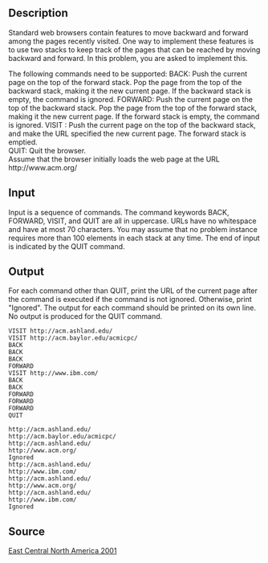 <h2>Description</h2><p>Standard web browsers contain features to move backward and forward among the pages recently visited. One way to implement these features is to use two stacks to keep track of the pages that can be reached by moving backward and forward. In this problem, you are asked to implement this. 
</p>The following commands need to be supported: 
BACK: Push the current page on the top of the forward stack. Pop the page from the top of the backward stack, making it the new current page. If the backward stack is empty, the command is ignored. 
FORWARD: Push the current page on the top of the backward stack. Pop the page from the top of the forward stack, making it the new current page. If the forward stack is empty, the command is ignored. 
VISIT <url>: Push the current page on the top of the backward stack, and make the URL specified the new current page. The forward stack is emptied. 
<br>QUIT: Quit the browser. 
<br>Assume that the browser initially loads the web page at the URL http://www.acm.org/ </url><h2>Input</h2><p>Input is a sequence of commands. The command keywords BACK, FORWARD, VISIT, and QUIT are all in uppercase. URLs have no whitespace and have at most 70 characters. You may assume that no problem instance requires more than 100 elements in each stack at any time. The end of input is indicated by the QUIT command. </p><h2>Output</h2><p>For each command other than QUIT, print the URL of the current page after the command is executed if the command is not ignored. Otherwise, print "Ignored". The output for each command should be printed on its own line. No output is produced for the QUIT command. </p><pre><code class="language-input1">VISIT http://acm.ashland.edu/
VISIT http://acm.baylor.edu/acmicpc/
BACK
BACK
BACK
FORWARD
VISIT http://www.ibm.com/
BACK
BACK
FORWARD
FORWARD
FORWARD
QUIT</code></pre><pre><code class="language-output1">http://acm.ashland.edu/
http://acm.baylor.edu/acmicpc/
http://acm.ashland.edu/
http://www.acm.org/
Ignored
http://acm.ashland.edu/
http://www.ibm.com/
http://acm.ashland.edu/
http://www.acm.org/
http://acm.ashland.edu/
http://www.ibm.com/
Ignored</code></pre><h2>Source</h2><a href="searchproblem?field=source&amp;key=East+Central+North+America+2001">East Central North America 2001</a>